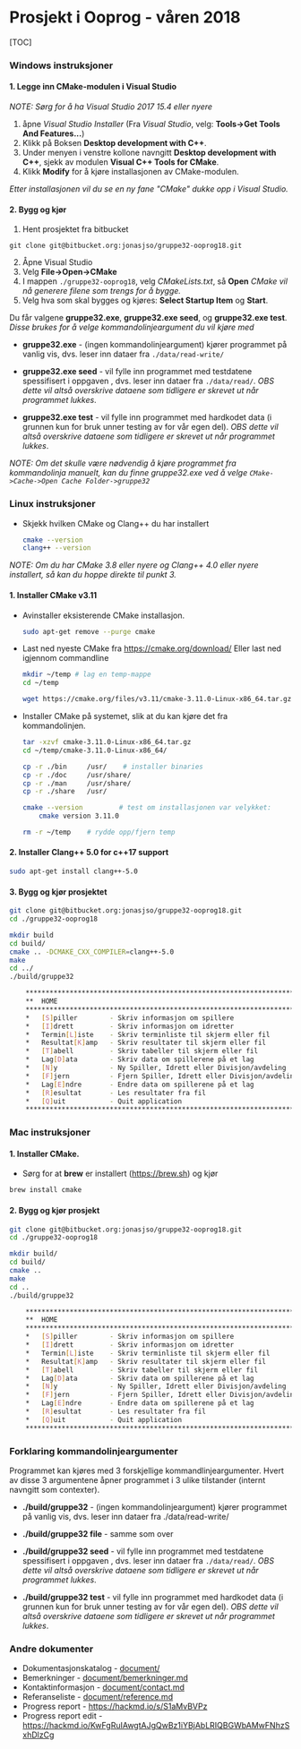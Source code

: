 # Prosjekt i Ooprog - våren 2018


[TOC]

### Windows instruksjoner
#### 1. Legge inn CMake-modulen i Visual Studio

_NOTE: Sørg for å ha Visual Studio 2017 15.4 eller nyere_

1. åpne _Visual Studio Installer_
    (Fra _Visual Studio_, velg: **Tools->Get Tools And Features...**)
2. Klikk på Boksen **Desktop development with C++**.
3. Under menyen i venstre kollone navngitt **Desktop development with C++**, sjekk av modulen **Visual C++ Tools for CMake**.
4. Klikk **Modify** for å kjøre installasjonen av CMake-modulen.

_Etter installasjonen vil du se en ny fane "CMake" dukke opp i Visual Studio._

#### 2. Bygg og kjør

1. Hent prosjektet fra bitbucket
```shell
git clone git@bitbucket.org:jonasjso/gruppe32-ooprog18.git
```

2. Åpne Visual Studio
3. Velg **File->Open->CMake**
4. I mappen `./gruppe32-ooprog18`, velg _CMakeLists.txt_, så **Open**
    _CMake vil nå generere filene som trengs for å bygge._
5. Velg hva som skal bygges og kjøres: **Select Startup Item** og **Start**.

Du får valgene **gruppe32.exe**, **gruppe32.exe seed**, og **gruppe32.exe test**.
_Disse brukes for å velge kommandolinjeargument du vil kjøre med_

* **gruppe32.exe** - (ingen kommandolinjeargument) kjører programmet på vanlig vis, dvs. leser inn dataer fra `./data/read-write/`

* **gruppe32.exe seed** - vil fylle inn programmet med testdatene spessifisert i oppgaven , dvs. leser inn dataer fra `./data/read/`. _OBS dette vil altså overskrive dataene som tidligere er skrevet ut når programmet lukkes_.

* **gruppe32.exe test** - vil fylle inn programmet med hardkodet data (i grunnen kun for bruk unner testing av for vår egen del). _OBS dette vil altså overskrive dataene som tidligere er skrevet ut når programmet lukkes_.

_NOTE: Om det skulle være nødvendig å kjøre programmet fra kommandolinja manuelt, kan du finne gruppe32.exe ved å velge `CMake->Cache->Open Cache Folder->gruppe32`_

### Linux instruksjoner


* Skjekk hvilken CMake og Clang++ du har installert

    ```bash
    cmake --version
    clang++ --version
    ```

*NOTE: Om du har CMake 3.8 eller nyere og Clang++ 4.0 eller nyere installert, så kan du hoppe direkte til punkt 3.*


#### 1. Installer CMake v3.11


* Avinstaller eksisterende CMake installasjon.
    ```bash
    sudo apt-get remove --purge cmake
    ```

* Last ned nyeste CMake fra https://cmake.org/download/ Eller last ned igjennom commandline

    ```bash
    mkdir ~/temp # lag en temp-mappe
    cd ~/temp

    wget https://cmake.org/files/v3.11/cmake-3.11.0-Linux-x86_64.tar.gz # hent cmake binaries
    ```

* Installer CMake på systemet, slik at du kan kjøre det fra kommandolinjen.

  ```bash
  tar -xzvf cmake-3.11.0-Linux-x86_64.tar.gz
  cd ~/temp/cmake-3.11.0-Linux-x86_64/

  cp -r ./bin     /usr/    # installer binaries
  cp -r ./doc     /usr/share/
  cp -r ./man     /usr/share/
  cp -r ./share   /usr/

  cmake --version         # test om installasjonen var velykket:
      cmake version 3.11.0

  rm -r ~/temp    # rydde opp/fjern temp
  ```

#### 2. Installer Clang++ 5.0 for c++17 support

```bash
sudo apt-get install clang++-5.0
```

#### 3. Bygg og kjør prosjektet

```bash
git clone git@bitbucket.org:jonasjso/gruppe32-ooprog18.git
cd ./gruppe32-ooprog18

mkdir build
cd build/
cmake .. -DCMAKE_CXX_COMPILER=clang++-5.0    
make
cd ../
./build/gruppe32

    **********************************************************************
    **  HOME
    **********************************************************************
    *   [S]piller        - Skriv informasjon om spillere
    *   [I]drett         - Skriv informasjon om idretter
    *   Termin[L]iste    - Skriv terminliste til skjerm eller fil
    *   Resultat[K]amp   - Skriv resultater til skjerm eller fil
    *   [T]abell         - Skriv tabeller til skjerm eller fil
    *   Lag[D]ata        - Skriv data om spillerene på et lag
    *   [N]y             - Ny Spiller, Idrett eller Divisjon/avdeling
    *   [F]jern          - Fjern Spiller, Idrett eller Divisjon/avdeling
    *   Lag[E]ndre       - Endre data om spillerene på et lag
    *   [R]esultat       - Les resultater fra fil
    *   [Q]uit           - Quit application
    **********************************************************************

```



### Mac instruksjoner

#### 1. Installer CMake.

*  Sørg for at **brew** er installert (https://brew.sh) og kjør
```bash
brew install cmake
```

#### 2. Bygg og kjør prosjekt
```bash
git clone git@bitbucket.org:jonasjso/gruppe32-ooprog18.git
cd ./gruppe32-ooprog18

mkdir build/
cd build/
cmake ..
make
cd ..
./build/gruppe32

    **********************************************************************
    **  HOME
    **********************************************************************
    *   [S]piller        - Skriv informasjon om spillere
    *   [I]drett         - Skriv informasjon om idretter
    *   Termin[L]iste    - Skriv terminliste til skjerm eller fil
    *   Resultat[K]amp   - Skriv resultater til skjerm eller fil
    *   [T]abell         - Skriv tabeller til skjerm eller fil
    *   Lag[D]ata        - Skriv data om spillerene på et lag
    *   [N]y             - Ny Spiller, Idrett eller Divisjon/avdeling
    *   [F]jern          - Fjern Spiller, Idrett eller Divisjon/avdeling
    *   Lag[E]ndre       - Endre data om spillerene på et lag
    *   [R]esultat       - Les resultater fra fil
    *   [Q]uit           - Quit application
    **********************************************************************

```

### Forklaring kommandolinjeargumenter

Programmet kan kjøres med 3 forskjellige kommandlinjeargumenter. Hvert av disse 3 argumentene åpner programmet i 3 ulike tilstander (internt navngitt som contexter).

* **./build/gruppe32** - (ingen kommandolinjeargument) kjører programmet på vanlig vis, dvs. leser inn dataer fra ./data/read-write/

* **./build/gruppe32 file** - samme som over

* **./build/gruppe32 seed** - vil fylle inn programmet med testdatene spessifisert i oppgaven , dvs. leser inn dataer fra `./data/read/`. _OBS dette vil altså overskrive dataene som tidligere er skrevet ut når programmet lukkes_.

* **./build/gruppe32 test** - vil fylle inn programmet med hardkodet data (i grunnen kun for bruk unner testing av for vår egen del). _OBS dette vil altså overskrive dataene som tidligere er skrevet ut når programmet lukkes_.



### Andre dokumenter
* Dokumentasjonskatalog - [document/](document/)
* Bemerkninger - [document/bemerkninger.md](document/bemerkninger.md)
* Kontaktinformasjon - [document/contact.md](document/contact.md)
* Referanseliste - [document/reference.md](document/reference.md)
* Progress report - https://hackmd.io/s/S1aMvBVPz
* Progress report edit - https://hackmd.io/KwFgRuIAwgtAJgQwBz1iYBjAbLRIQBGWbAMwFNhzSxhDlzCg
